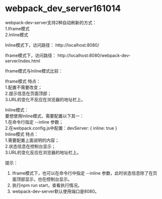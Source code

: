 # webpack_dev_server161014

webpack-dev-server支持2种自动刷新的方式：  
1.Iframe模式  
2.Inline模式  

Inline模式下，访问路径：
http://localhost:8080/

Iframe模式下，访问路径：
http://localhost:8080/webpack-dev-server/index.html

Iframe模式与Inline模式比较：

Iframe模式 特点：  
1.配置不需要改变；  
2.提示信息在页面顶部；  
3.URL的变化不反应在浏览器的地址栏上。  

Inline模式：  
要想使用Inline模式，需要配置以下其一：  
1.在命令行指定 --inline 参数；  
2.在webpack.config.js中配置：devServer: { inline: true }  
Inline模式 特点：  
1.需要配置上面说明的内容；  
2.状态信息在控制台显示；  
3.URL的变化反应在浏览器的地址栏上。  

提示：  
1. Iframe模式下，也可以在命令行中指定 --inline 参数，此时状态信息除了在页面顶部显示，也在控制台显示。  
2. 执行npm run start，查看执行情况。  
3. webpack-dev-server默认使用端口是8080。
